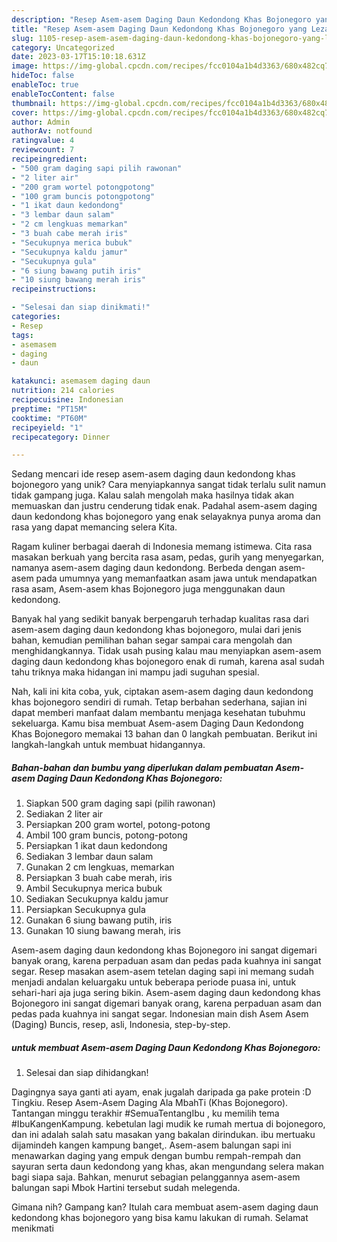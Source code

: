```yaml
---
description: "Resep Asem-asem Daging Daun Kedondong Khas Bojonegoro yang Lezat"
title: "Resep Asem-asem Daging Daun Kedondong Khas Bojonegoro yang Lezat"
slug: 1105-resep-asem-asem-daging-daun-kedondong-khas-bojonegoro-yang-lezat
category: Uncategorized
date: 2023-03-17T15:10:18.631Z
image: https://img-global.cpcdn.com/recipes/fcc0104a1b4d3363/680x482cq70/asem-asem-daging-daun-kedondong-khas-bojonegoro-foto-resep-utama.jpg
hideToc: false
enableToc: true
enableTocContent: false
thumbnail: https://img-global.cpcdn.com/recipes/fcc0104a1b4d3363/680x482cq70/asem-asem-daging-daun-kedondong-khas-bojonegoro-foto-resep-utama.jpg
cover: https://img-global.cpcdn.com/recipes/fcc0104a1b4d3363/680x482cq70/asem-asem-daging-daun-kedondong-khas-bojonegoro-foto-resep-utama.jpg
author: Admin
authorAv: notfound
ratingvalue: 4
reviewcount: 7
recipeingredient:
- "500 gram daging sapi pilih rawonan"
- "2 liter air"
- "200 gram wortel potongpotong"
- "100 gram buncis potongpotong"
- "1 ikat daun kedondong"
- "3 lembar daun salam"
- "2 cm lengkuas memarkan"
- "3 buah cabe merah iris"
- "Secukupnya merica bubuk"
- "Secukupnya kaldu jamur"
- "Secukupnya gula"
- "6 siung bawang putih iris"
- "10 siung bawang merah iris"
recipeinstructions:

- "Selesai dan siap dinikmati!"
categories:
- Resep
tags:
- asemasem
- daging
- daun

katakunci: asemasem daging daun 
nutrition: 214 calories
recipecuisine: Indonesian
preptime: "PT15M"
cooktime: "PT60M"
recipeyield: "1"
recipecategory: Dinner

---
```





Sedang mencari ide resep asem-asem daging daun kedondong khas bojonegoro yang unik? Cara menyiapkannya sangat tidak terlalu sulit namun tidak gampang juga. Kalau salah mengolah maka hasilnya tidak akan memuaskan dan justru cenderung tidak enak. Padahal asem-asem daging daun kedondong khas bojonegoro yang enak selayaknya punya aroma dan rasa yang dapat memancing selera Kita.





Ragam kuliner berbagai daerah di Indonesia memang istimewa. Cita rasa masakan berkuah yang bercita rasa asam, pedas, gurih yang menyegarkan, namanya asem-asem daging daun kedondong. Berbeda dengan asem-asem pada umumnya yang memanfaatkan asam jawa untuk mendapatkan rasa asam, Asem-asem khas Bojonegoro juga menggunakan daun kedondong.

Banyak hal yang sedikit banyak berpengaruh terhadap kualitas rasa dari asem-asem daging daun kedondong khas bojonegoro, mulai dari jenis bahan, kemudian pemilihan bahan segar sampai cara mengolah dan menghidangkannya. Tidak usah pusing kalau mau menyiapkan asem-asem daging daun kedondong khas bojonegoro enak di rumah, karena asal sudah tahu triknya maka hidangan ini mampu jadi suguhan spesial.






Nah, kali ini kita coba, yuk, ciptakan asem-asem daging daun kedondong khas bojonegoro sendiri di rumah. Tetap berbahan sederhana, sajian ini dapat memberi manfaat dalam membantu menjaga kesehatan tubuhmu sekeluarga. Kamu bisa membuat Asem-asem Daging Daun Kedondong Khas Bojonegoro memakai 13 bahan dan 0 langkah pembuatan. Berikut ini langkah-langkah untuk membuat hidangannya.

<!--inarticleads1-->

##### Bahan-bahan dan bumbu yang diperlukan dalam pembuatan Asem-asem Daging Daun Kedondong Khas Bojonegoro:

1. Siapkan 500 gram daging sapi (pilih rawonan)
1. Sediakan 2 liter air
1. Persiapkan 200 gram wortel, potong-potong
1. Ambil 100 gram buncis, potong-potong
1. Persiapkan 1 ikat daun kedondong
1. Sediakan 3 lembar daun salam
1. Gunakan 2 cm lengkuas, memarkan
1. Persiapkan 3 buah cabe merah, iris
1. Ambil Secukupnya merica bubuk
1. Sediakan Secukupnya kaldu jamur
1. Persiapkan Secukupnya gula
1. Gunakan 6 siung bawang putih, iris
1. Gunakan 10 siung bawang merah, iris


Asem-asem daging daun kedondong khas Bojonegoro ini sangat digemari banyak orang, karena perpaduan asam dan pedas pada kuahnya ini sangat segar. Resep masakan asem-asem tetelan daging sapi ini memang sudah menjadi andalan keluargaku untuk beberapa periode puasa ini, untuk sehari-hari aja juga sering bikin. Asem-asem daging daun kedondong khas Bojonegoro ini sangat digemari banyak orang, karena perpaduan asam dan pedas pada kuahnya ini sangat segar. Indonesian main dish Asem Asem (Daging) Buncis, resep, asli, Indonesia, step-by-step. 

<!--inarticleads2-->

#####  untuk membuat Asem-asem Daging Daun Kedondong Khas Bojonegoro:


1. Selesai dan siap dihidangkan!

Dagingnya saya ganti ati ayam, enak jugalah daripada ga pake protein :D Tingkiu. Resep Asem-Asem Daging Ala MbahTi (Khas Bojonegoro). Tantangan minggu terakhir #SemuaTentangIbu , ku memilih tema #IbuKangenKampung. kebetulan lagi mudik ke rumah mertua di bojonegoro, dan ini adalah salah satu masakan yang bakalan dirindukan. ibu mertuaku dijamindeh kangen kampung banget,. Asem-asem balungan sapi ini menawarkan daging yang empuk dengan bumbu rempah-rempah dan sayuran serta daun kedondong yang khas, akan mengundang selera makan bagi siapa saja. Bahkan, menurut sebagian pelanggannya asem-asem balungan sapi Mbok Hartini tersebut sudah melegenda. 

Gimana nih? Gampang kan? Itulah cara membuat asem-asem daging daun kedondong khas bojonegoro yang bisa kamu lakukan di rumah. Selamat menikmati
